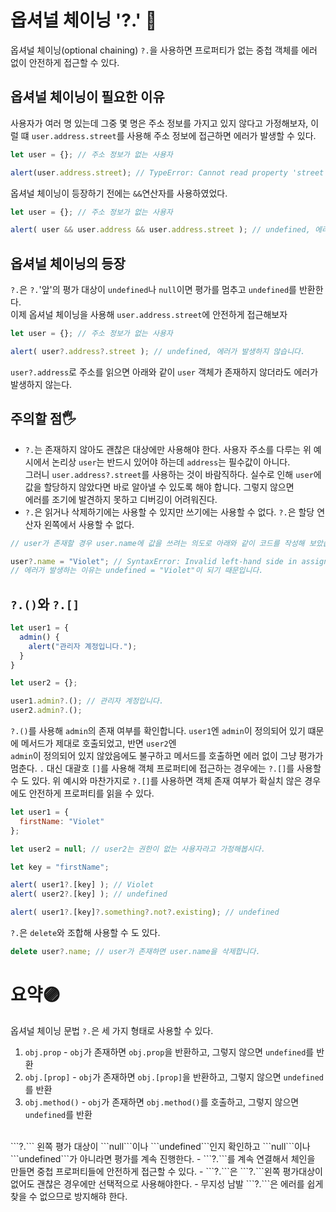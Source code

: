 # 옵셔널 체이닝 '?.' 🫥
옵셔널 체이닝(optional chaining) ```?.```을 사용하면 프로퍼티가 없는 중첩 객체를 에러 없이 안전하게 접근할 수 있다.
## 옵셔널 체이닝이 필요한 이유
사용자가 여러 명 있는데 그중 몇 명은 주소 정보를 가지고 있지 않다고 가정해보자, 이럴 떄 ```user.address.street```를 사용해 주소 정보에 접근하면 에러가 발생할 수 있다.
```javascript
let user = {}; // 주소 정보가 없는 사용자

alert(user.address.street); // TypeError: Cannot read property 'street' of undefined
```
옵셔널 체이닝이 등장하기 전에는 ```&&```연산자를 사용하였었다.
```javascript
let user = {}; // 주소 정보가 없는 사용자

alert( user && user.address && user.address.street ); // undefined, 에러가 발생하지 않습니다.
```
## 옵셔널 체이닝의 등장
```?.```은 ```?.```'앞'의 평가 대상이 ```undefined```나 ```null```이면 평가를 멈추고 ```undefined```를 반환한다. <br>
이제 옵셔널 체이닝을 사용해 ```user.address.street```에 안전하게 접근해보자
```javascript
let user = {}; // 주소 정보가 없는 사용자

alert( user?.address?.street ); // undefined, 에러가 발생하지 않습니다.
```
```user?.address```로 주소를 읽으면 아래와 같이 ```user``` 객체가 존재하지 않더라도 에러가 발생하지 않는다.
## 주의할 점🖐
- ```?.```는 존재하지 않아도 괜찮은 대상에만 사용해야 한다. 사용자 주소를 다루는 위 예시에서 논리상 ```user```는 반드시 있어야 하는데 ```address```는 필수값이 아니다. <br>
그러니 ```user.address?.street```를 사용하는 것이 바람직하다. 실수로 인해 ```user```에 값을 할당하지 않았다면 바로 알아낼 수 있도록 해야 합니다. 그렇지 않으면 <br>
에러를 조기에 발견하지 못하고 디버깅이 어려워진다.
- ```?.```은 읽거나 삭제하기에는 사용할 수 있지만 쓰기에는 사용할 수 없다. ```?.```은 할당 연산자 왼쪽에서 사용할 수 없다.
```javascript
// user가 존재할 경우 user.name에 값을 쓰려는 의도로 아래와 같이 코드를 작성해 보았습니다.

user?.name = "Violet"; // SyntaxError: Invalid left-hand side in assignment
// 에러가 발생하는 이유는 undefined = "Violet"이 되기 때문입니다.
```
## ```?.()```와 ```?.[]```
```javascript
let user1 = {
  admin() {
    alert("관리자 계정입니다.");
  }
}

let user2 = {};

user1.admin?.(); // 관리자 계정입니다.
user2.admin?.();
```
```?.()```를 사용해 ```admin```의 존재 여부를 확인합니다. ```user1```엔 ```admin```이 정의되어 있기 떄문에 메서드가 제대로 호출되었고, 반면 ```user2```엔 <br>
```admin```이 정의되어 있지 않았음에도 불구하고 메서드를 호출하면 에러 없이 그냥 평가가 멈춘다. ```.``` 대신 대괄호 ```[]```를 사용해 객체 프로퍼티에 접근하는 경우에는
```?.[]```를 사용할 수 도 있다. 위 예시와 마찬가지로 ```?.[]```를 사용하면 객체 존재 여부가 확실치 않은 경우에도 안전하게 프로퍼티를 읽을 수 있다.
```javascript
let user1 = {
  firstName: "Violet"
};

let user2 = null; // user2는 권한이 없는 사용자라고 가정해봅시다.

let key = "firstName";

alert( user1?.[key] ); // Violet
alert( user2?.[key] ); // undefined

alert( user1?.[key]?.something?.not?.existing); // undefined
```
```?.```은 ```delete```와 조합해 사용할 수 도 있다.
```javascript
delete user?.name; // user가 존재하면 user.name을 삭제합니다.
```
# 요약🟣
옵셔널 체이닝 문법 ```?.```은 세 가지 형태로 사용할 수 있다.
1. ```obj.prop``` - ```obj```가 존재하면 ```obj.prop```을 반환하고, 그렇지 않으면 ```undefined```를 반환
2. ```obj.[prop]``` - ```obj```가 존재하면 ```obj.[prop]```을 반환하고, 그렇지 않으면 ```undefined```를 반환
3. ```obj.method()``` - ```obj```가 존재하면 ```obj.method()```를 호출하고, 그렇지 않으면 ```undefined```를 반환
<br>
```?.``` 왼쪽 평가 대상이 ```null```이나 ```undefined```인지 확인하고 ```null```이나 ```undefined```가 아니라면 평가를 계속 진행한다.
- ```?.```를 계속 연결해서 체인을 만들면 중첩 프로퍼티들에 안전하게 접근할 수 있다.
- ```?.```은 ```?.```왼쪽 평가대상이 없어도 괜찮은 경우에만 선택적으로 사용해야한다.
- 무지성 남발 ```?.```은 에러를 쉽게 찾을 수 없으므로 방지해햐 한다.
